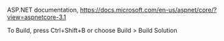 ASP.NET documentation,
https://docs.microsoft.com/en-us/aspnet/core/?view=aspnetcore-3.1

To Build,
press Ctrl+Shift+B or choose Build > Build Solution